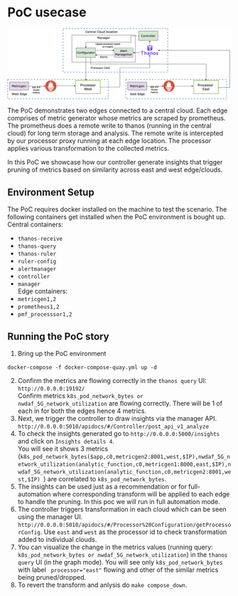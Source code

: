 # PoC usecase
![demofigure](../../../../docs/images/architecture-insightspoc.png)

The PoC demonstrates two edges connected to a central cloud. Each edge comprises of metric generator whose metrics are scraped by prometheus. The prometheus does a remote write to thanos (running in the central cloud) for long term storage and analysis. The remote write is intercepted by our processor proxy running at each edge location. The processor applies various transformation to the collected metrics.

In this PoC we showcase how our controller generate insights that trigger pruning of metrics based on similarity across east and west edge/clouds.

## Environment Setup

The PoC requires docker installed on the machine to test the scenario. The following containers get installed when the PoC environment is bought up.\
Central containers:
- `thanos-receive`
- `thanos-query`
- `thanos-ruler`
- `ruler-config`
- `alertmanager`
- `controller`
- `manager`\
Edge containers:
- `metricgen1,2`
- `prometheus1,2`
- `pmf_processsor1,2`

## Running the PoC story

1. Bring up the PoC environment
``` 
docker-compose -f docker-compose-quay.yml up -d
```
2. Confirm the metrics are flowing correctly in the `thanos query` UI:
`http://0.0.0.0:19192/`\
Confirm metrics `k8s_pod_network_bytes or nwdaf_5G_network_utilization` are flowing correctly. There will be 1 of each in for both the edges hence 4 metrics.
3. Next, we trigger the controller to draw insights via the manager API. `http://0.0.0.0:5010/apidocs/#/Controller/post_api_v1_analyze`
4. To check the insights generated go to `http://0.0.0.0:5000/insights` and click on `Insights details 4`.\
   You will see it shows 3 metrics (`k8s_pod_network_bytes($app,c0,metricgen2:8001,west,$IP),nwdaf_5G_network_utilization(analytic_function,c0,metricgen1:8000,east,$IP),nwdaf_5G_network_utilization(analytic_function,c0,metricgen2:8001,west,$IP) `) are correlated to `k8s_pod_network_bytes`.
5. The insights can be used just as a recommendation or for full-automation where corresponding transform will be applied to each edge to handle the pruning. In this poc we will run in full automation mode. 
6. The controller triggers transformation in each cloud which can be seen using the manager UI. `http://0.0.0.0:5010/apidocs/#/Processor%20Configuration/getProcessorConfig`. Use `east` and `west` as the processor id to check transformation added to individual clouds. 
7. You can visualize the change in the metrics values (running query: `k8s_pod_network_bytes or nwdaf_5G_network_utilization`) in the `thanos query` UI (in the graph mode). You will see only `k8s_pod_network_bytes` with label ` processor="east"` flowing and other of the similar metrics being pruned/dropped.
8. To revert the transform and anlysis do `make compose_down`.

